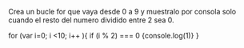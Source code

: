 Crea un bucle for que vaya desde 0 a 9 y muestralo por consola solo cuando el resto del numero dividido entre 2 sea 0.

for (var i=0; i <10; i++ ){
    if (i % 2) === 0 {console.log(1)}
} 

